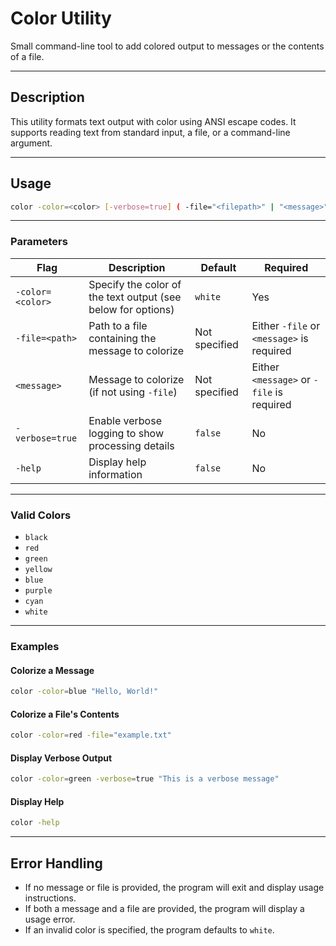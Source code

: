 # Color Utility

Small command-line tool to add colored output to messages or the contents of a file.

---

## Description

This utility formats text output with color using ANSI escape codes. It supports reading text from standard input, a file, or a command-line argument. 

---

## Usage

```bash
color -color=<color> [-verbose=true] ( -file="<filepath>" | "<message>" )
```

---

### Parameters

| **Flag**         | **Description**                                             | **Default**     | **Required** |
|-------------------|-------------------------------------------------------------|-----------------|--------------|
| `-color=<color>` | Specify the color of the text output (see below for options) | `white`         | Yes          |
| `-file=<path>`   | Path to a file containing the message to colorize            | Not specified   | Either `-file` or `<message>` is required |
| `<message>`      | Message to colorize (if not using `-file`)                   | Not specified   | Either `<message>` or `-file` is required |
| `-verbose=true`  | Enable verbose logging to show processing details            | `false`         | No           |
| `-help`          | Display help information                                     | `false`         | No           |

---

### Valid Colors

- `black`
- `red`
- `green`
- `yellow`
- `blue`
- `purple`
- `cyan`
- `white`

---

### Examples

#### Colorize a Message
```bash
color -color=blue "Hello, World!"
```

#### Colorize a File's Contents
```bash
color -color=red -file="example.txt"
```

#### Display Verbose Output
```bash
color -color=green -verbose=true "This is a verbose message"
```

#### Display Help
```bash
color -help
```

---

## Error Handling

- If no message or file is provided, the program will exit and display usage instructions.
- If both a message and a file are provided, the program will display a usage error.
- If an invalid color is specified, the program defaults to `white`.


